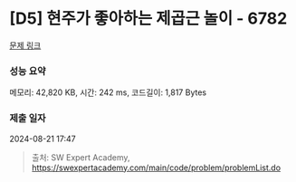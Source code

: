 # [D5] 현주가 좋아하는 제곱근 놀이 - 6782 

[문제 링크](https://swexpertacademy.com/main/code/problem/problemDetail.do?contestProbId=AWgqsAlKr9sDFAW0) 

### 성능 요약

메모리: 42,820 KB, 시간: 242 ms, 코드길이: 1,817 Bytes

### 제출 일자

2024-08-21 17:47



> 출처: SW Expert Academy, https://swexpertacademy.com/main/code/problem/problemList.do